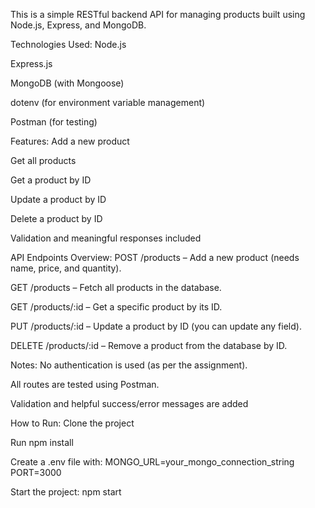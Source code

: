 This is a simple RESTful backend API for managing products built using Node.js, Express, and MongoDB.

Technologies Used:
Node.js

Express.js

MongoDB (with Mongoose)

dotenv (for environment variable management)

Postman (for testing)



Features:
Add a new product

Get all products

Get a product by ID

Update a product by ID

Delete a product by ID

Validation and meaningful responses included



API Endpoints Overview:
POST /products – Add a new product (needs name, price, and quantity).

GET /products – Fetch all products in the database.

GET /products/:id – Get a specific product by its ID.

PUT /products/:id – Update a product by ID (you can update any field).

DELETE /products/:id – Remove a product from the database by ID.



Notes:
No authentication is used (as per the assignment).

All routes are tested using Postman.

Validation and helpful success/error messages are added



How to Run:
Clone the project

Run npm install

Create a .env file with:
    MONGO_URL=your_mongo_connection_string
    PORT=3000

Start the project:
    npm start